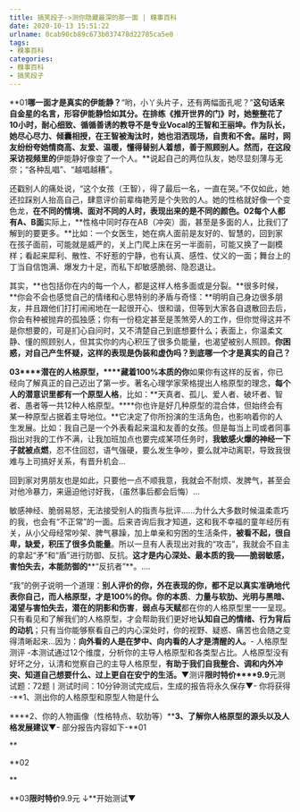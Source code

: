 ```yaml
---
title: 搞笑段子->测你隐藏最深的那一面 | 糗事百科
date: 2020-10-13 15:51:22
urlname: 0cab90cb89c673b037478d22785ca5e0
tags: 
- 糗事百科
categories:
- 糗事百科
- 搞笑段子
---
```

**01****哪一面才是真实的伊能静？****“哟，小丫头片子，还有两幅面孔呢？”**这句话来自金星的名言，形容伊能静恰如其分。在排练《推开世界的门》时，她整整花了10小时，耐心细致、循循善诱的教导不是专业Vocal的王智和王丽坤。作为队长，她尽心尽力、倾囊相授，在王智被淘汰时，她也泪洒现场，自责和不舍。届时，网友纷纷夸她情商高、友爱、温暖，懂得替别人着想，善于照顾别人。然而，在这段采访视频里的**伊能静好像变了一个人。**说起自己的两位队友，她尽显刻薄与无奈；“各种乱唱”、“越唱越糟”。

还戳别人的痛处说，“这个女孩（王智），得了最后一名，一直在哭。”不仅如此，她还拉踩别人抬高自己，肆意评价前辈梅艳芳是个失败的人。她的性格就好像一个变色龙，**在不同的情境、面对不同的人时，表现出来的是不同的颜色。****02****每个人都有A、B面**实际上，**性格中同时存在AB（冲突）面，甚至是多面的人，比我们了解到的要更多。**比如：一个女医生，她在病人面前是友好的、智慧的，回到家在孩子面前，可能就是威严的，关上门爬上床在另一半面前，可能又换了一副模样；看起来犀利、散性、不好惹的宁静，也有认真、感性、仗义的一面；舞台上的丁当自信饱满、爆发力十足，而私下却敏感脆弱、隐忍退让。

其实，**也包括你在内的每一个人，都是这样人格多面或是分裂。**很多时候，**你会不会也感觉自己的情绪和心思特别的矛盾与奇怪：**明明自己身边很多朋友，并且跟他们打打闹闹地在一起很开心、很和谐，但等到大家各自退散回去后，你会有种被抛弃的孤独感；你有一份稳定甚至是羡煞旁人的工作，但你觉得这并不是你想要的，可是扪心自问时，又不清楚自己到底想要什么；表面上，你温柔文静、懂的照顾别人，但其实你的内心积压了很多负能量，也渴望被别人照顾。**你困惑，对自己产生怀疑，这样的表现是伪装和虚伪吗？到底哪一个才是真实的自己？**

**03****潜在的人格原型，****藏着100%本质的你**如果你有这样的反省，你已经向了解真正的自己迈出了第一步。著名心理学家荣格提出人格原型的理念，**每个人的潜意识里都有一个原型人格**，比如：**天真者、孤儿、爱人者、破坏者、智者、愚者等一共12种人格原型。****你也许是好几种原型的混合体，但始终会有某一种原型占据着主导地位。**它决定了你所扮演的生活角色，也影响着你的人生发展。比如：我自己是一个外表看起来温和友善的女孩。但是每当上司或者同事指出对我的工作不满，让我加班加点也要完成某项任务时，**我敏感火爆的神经一下子就被点燃**，忍不住回怼，语气强硬，要么发生争吵，要么就冲动离职，导致我很难与上司搞好关系，有晋升机会...

回到家对男朋友也是如此，只要他一点不顺我意，我就会不耐烦、发脾气，甚至会对他冷暴力，来逼迫他讨好我，（虽然事后都会后悔）...

敏感神经、脆弱易怒，无法接受别人的指责与批评......为什么大多数时候温柔乖巧的我，也会有“不正常”的一面。后来咨询后我才知道，这和我不幸福的童年经历有关，从小父母经常吵架、脾气暴躁，加上单亲和穷困的生活条件，**被看不起，很自卑，缺爱，积压了很多负能量**。所以一旦有人表现出对我的“攻击”，我就会不自主的拿起“矛”和“盾”进行防御、反抗。**这才是内心深处、最本质的我——脆弱敏感，害怕失去，本能防御的****“反抗者”**。....

“我”的例子说明一个道理：**别人评价的你，外在表现的你，都不足以真实准确地代表你自己，而人格原型，才是100%的你。**你的**本质**、**力量与软肋、光明与黑暗、渴望与害怕失去，潜在的阴影和伤害**，**弱点与天赋**都在你的人格原型里一一呈现。只有看见和了解我们的人格原型，才会帮助我们更好地**认知自己的情绪、行为背后的动机**；只有当你能够察看自己的内心深处时，你的视野、疑惑、痛苦也会随之变得清晰起来...因为：**向外看的人是在梦中、向内看的人才是清醒的人。**- 人格原型测评 -本测试通过12个维度，分析你的主导人格原型和各类型占比。人格原型没有好坏之分，认清和觉察自己的主导人格原型，**有助于我们自我整合、调和内外冲突、知道自己想要什么、过上更自在安宁的生活。**▼测评**限时特价****9.9**元测试题：72题丨测试时间：10分钟测试完成后，生成的报告将永久保存▼- 你将获得 -**1、测出你的人格原型和原型人物是什么

****2、你的人物画像（性格特点、软肋等）****3、了解你人格原型的源头以及人格发展建议**▼- 部分报告内容如下-**01

**

**02

**

**03****限时特价****9.9元 ↓**开始测试▼


